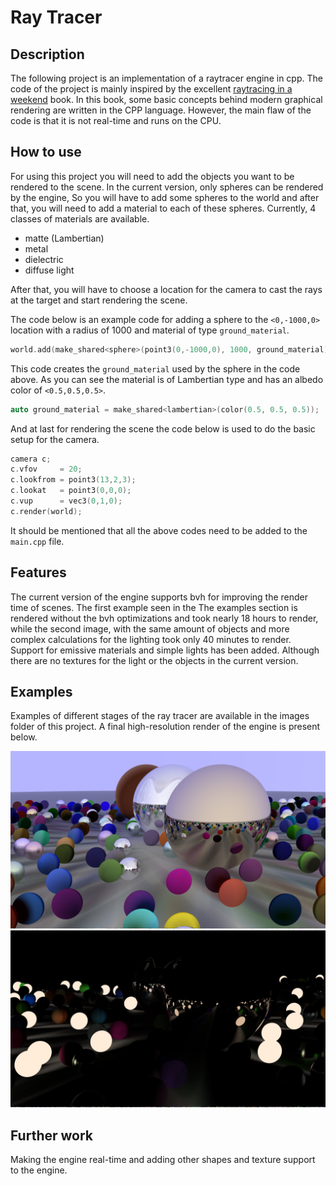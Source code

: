 # Ray Tracer

## Description
The following project is an implementation of a raytracer engine in cpp. The code of the project is mainly inspired by 
the excellent [raytracing in a weekend](https://raytracing.github.io/books/RayTracingInOneWeekend.html) book. In this book,
some basic concepts behind modern graphical rendering are written in the CPP language. However, the main flaw of the
code is that it is not real-time and runs on the CPU.

## How to use
For using this project you will need to add the objects you want to be rendered to the scene. In the current version, only
spheres can be rendered by the engine, So you will have to add some spheres to the world and after that, you will need to
add a material to each of these spheres. Currently, 4 classes of materials are available.

 - matte (Lambertian)
 - metal
 - dielectric
 - diffuse light

After that, you will have to choose a location for the camera to cast the rays at the target and start rendering the scene.

The code below is an example code for adding a sphere to the `<0,-1000,0>` location with a radius of 1000 and material
of type `ground_material`.
```c++
world.add(make_shared<sphere>(point3(0,-1000,0), 1000, ground_material));
```
This code creates the `ground_material` used by the sphere in the code above. As you can see the material is of 
Lambertian type and has an albedo color of `<0.5,0.5,0.5>`.
```c++
auto ground_material = make_shared<lambertian>(color(0.5, 0.5, 0.5));
```
And at last for rendering the scene the code below is used to do the basic setup for the camera.
```c++
camera c;
c.vfov     = 20;
c.lookfrom = point3(13,2,3);
c.lookat   = point3(0,0,0);
c.vup      = vec3(0,1,0);
c.render(world);
```
It should be mentioned that all the above codes need to be added to the `main.cpp` file.

## Features
The current version of the engine supports bvh for improving the render time of scenes. The first example seen in the
The examples section is rendered without the bvh optimizations and took nearly 18 hours to render, while the second image, 
with the same amount of objects and more complex calculations for the lighting took only 40 minutes to render.
Support for emissive materials and simple lights has been added. Although there are no textures
for the light or the objects in the current version.
## Examples
Examples of different stages of the ray tracer are available in the images folder of this project. A final high-resolution
render of the engine is present below.

![final render](./Images/final.png)
![final lighting render](./Images/final-bvh-light.png)

## Further work
Making the engine real-time and adding other shapes and texture support to the engine.
